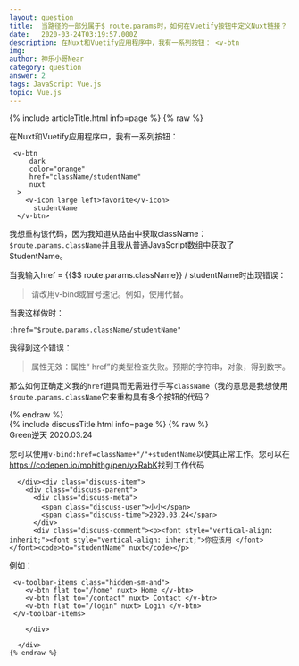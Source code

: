 ```yaml
---
layout: question
title:  当路径的一部分属于$ route.params时，如何在Vuetify按钮中定义Nuxt链接？
date:   2020-03-24T03:19:57.000Z
description: 在Nuxt和Vuetify应用程序中，我有一系列按钮： <v-btn                                         ...
img: 
author: 神乐小哥Near
category: question
answer: 2
tags: JavaScript Vue.js
topic: Vue.js
---
```

<div class="article-root">
  <div class="article">
    {% include articleTitle.html info=page %}
    {% raw %}
    <div class="article-content"><p><font style="vertical-align: inherit;"><font style="vertical-align: inherit;">在Nuxt和Vuetify应用程序中，我有一系列按钮：</font></font></p>

<pre><code> &lt;v-btn                                                                                                                                                            <font></font>
     dark                                                                                                                                                            <font></font>
     color="orange"                                                                                                                                                  <font></font>
     href="className/studentName"                                                                                                                                        <font></font>
     nuxt                                                                                                                                                            <font></font>
  &gt;                                                                                                                                                               <font></font>
    &lt;v-icon large left&gt;favorite&lt;/v-icon&gt;                                                                                                                            <font></font>
      studentName                                                                                                                                                        <font></font>
  &lt;/v-btn&gt; <font></font>
</code></pre>

<p><font style="vertical-align: inherit;"><font style="vertical-align: inherit;">我想重构该代码，因为我知道从路由中获取className：</font></font><code>$route.params.className</code><font style="vertical-align: inherit;"><font style="vertical-align: inherit;">并且我从普通JavaScript数组中获取了StudentName。</font></font></p>

<p><font style="vertical-align: inherit;"><font style="vertical-align: inherit;">当我输入href = {{$$ route.params.className}} / studentName时出现错误：</font></font></p>

<blockquote>
  <p><font style="vertical-align: inherit;"><font style="vertical-align: inherit;">请改用v-bind或冒号速记。</font><font style="vertical-align: inherit;">例如，使用代替。</font></font></p>
</blockquote>

<p><font style="vertical-align: inherit;"><font style="vertical-align: inherit;">当我这样做时：</font></font></p>

<pre><code>:href="$route.params.className/studentName"  
</code></pre>

<p><font style="vertical-align: inherit;"><font style="vertical-align: inherit;">我得到这个错误：</font></font></p>

<blockquote>
  <p><font style="vertical-align: inherit;"><font style="vertical-align: inherit;">属性无效：属性“ href”的类型检查失败。</font><font style="vertical-align: inherit;">预期的字符串，对象，得到数字。</font></font></p>
</blockquote>

<p><font style="vertical-align: inherit;"><font style="vertical-align: inherit;">那么如何正确定义我的</font></font><code>href</code><font style="vertical-align: inherit;"><font style="vertical-align: inherit;">道具而无需进行手写</font></font><code>className</code><font style="vertical-align: inherit;"><font style="vertical-align: inherit;">（我的意思是我想使用</font></font><code>$route.params.className</code><font style="vertical-align: inherit;"><font style="vertical-align: inherit;">它来重构具有多个按钮的代码？</font></font></p></div>
    {% endraw %}
  </div>

  <div class="discuss-wrapper">
    {% include discussTitle.html info=page %}
    {% raw %}
    <div class="discuss-item">
        <div class="discuss-parent">
          <div class="discuss-meta">
            <span class="discuss-user">Green逆天</span>
            <span class="discuss-time">2020.03.24</span>
          </div>
          <div class="discuss-comment"><p><font style="vertical-align: inherit;"><font style="vertical-align: inherit;">您可以使用</font></font><code>v-bind:href=className+"/"+studentName</code><font style="vertical-align: inherit;"><font style="vertical-align: inherit;">以使其正常工作。</font><font style="vertical-align: inherit;">您可以在</font><a href="https://codepen.io/mohithg/pen/yxRabK" rel="nofollow noreferrer"><font style="vertical-align: inherit;">https://codepen.io/mohithg/pen/yxRabK</font></a><font style="vertical-align: inherit;">找到工作代码</font></font><a href="https://codepen.io/mohithg/pen/yxRabK" rel="nofollow noreferrer"><font style="vertical-align: inherit;"></font></a></p></div>
        </div>
        
      </div><div class="discuss-item">
        <div class="discuss-parent">
          <div class="discuss-meta">
            <span class="discuss-user">小小</span>
            <span class="discuss-time">2020.03.24</span>
          </div>
          <div class="discuss-comment"><p><font style="vertical-align: inherit;"><font style="vertical-align: inherit;">你应该用 </font></font><code>to="studentName" nuxt</code></p>

<p><font style="vertical-align: inherit;"><font style="vertical-align: inherit;">例如：</font></font></p>

<pre><code> &lt;v-toolbar-items class="hidden-sm-and"&gt;<font></font>
    &lt;v-btn flat to="/home" nuxt&gt; Home &lt;/v-btn&gt;<font></font>
    &lt;v-btn flat to="/contact" nuxt&gt; Contact &lt;/v-btn&gt;<font></font>
    &lt;v-btn flat to="/login" nuxt&gt; Login &lt;/v-btn&gt;<font></font>
 &lt;/v-toolbar-items&gt;<font></font>
</code></pre></div>
        </div>
        
      </div>
    {% endraw %}
  </div>
<div>
